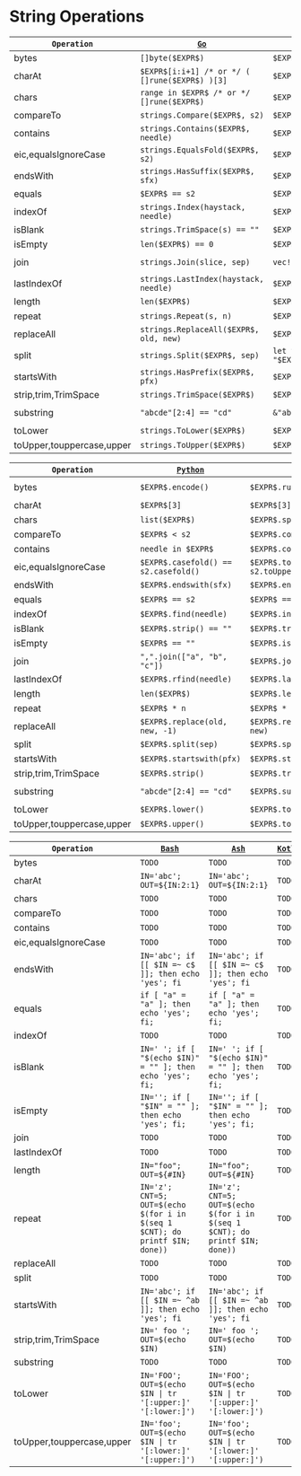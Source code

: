 # String Operations

|`Operation`|[`Go`](https://go.dev/)|[`Rust`](https://www.rust-lang.org/)|[`Java`](https://docs.oracle.com/javase/8/docs/technotes/guides/language/)|
|---|---|---|---|
|bytes|`[]byte($EXPR$)`|`$EXPR$.as_bytes()`|`$EXPR$.getBytes("UTF8")`|
|charAt|`$EXPR$[i:i+1] /* or */ ( []rune($EXPR$) )[3]`|`$EXPR$.chars().nth(3)`|`$EXPR$.charAt(3)`|
|chars|`range in $EXPR$ /* or */ []rune($EXPR$)`|`$EXPR$.chars()`|`$EXPR$.toCharArray()`|
|compareTo|`strings.Compare($EXPR$, s2)`|`$EXPR$.cmp(s2) == Ordering::Less`|`$EXPR$.compareTo(s2)`|
|contains|`strings.Contains($EXPR$, needle)`|`$EXPR$.contains(needle)`|`$EXPR$.contains(needle)`|
|eic,equalsIgnoreCase|`strings.EqualsFold($EXPR$, s2)`|`$EXPR$.eq_ignore_ascii_case(&s2)`|`$EXPR$.equalsIgnoreCase(s2)`|
|endsWith|`strings.HasSuffix($EXPR$, sfx)`|`$EXPR$.ends_with(sfx)`|`$EXPR$.endsWith(sfx)`|
|equals|`$EXPR$ == s2`|`$EXPR$ == s2`|`$EXPR$.equals(s2)`|
|indexOf|`strings.Index(haystack, needle)`|`$EXPR$.find(needle)`|`$EXPR$.indexOf(needle)`|
|isBlank|`strings.TrimSpace(s) == ""`|`$EXPR$.trim() == ""`|`$EXPR$.isBlank()`|
|isEmpty|`len($EXPR$) == 0`|`$EXPR$ == s2`|`$EXPR$.isEmpty`|
|join|`strings.Join(slice, sep)`|`vec!["a", "b", "c"].join(sep)`|`String.join(sep, List.of("a", "b", "c"))`|
|lastIndexOf|`strings.LastIndex(haystack, needle)`|`$EXPR$.rfind(needle)`|`$EXPR$.lastIndexOf(needle)`|
|length|`len($EXPR$)`|`$EXPR$.len()`|`$EXPR$.length()`|
|repeat|`strings.Repeat(s, n)`|`$EXPR$.repeat(n)`|`$EXPR$.repeat(n)`|
|replaceAll|`strings.ReplaceAll($EXPR$, old, new)`|`$EXPR$.replace(old, new)`|`$EXPR$.replaceAll(old, new)`|
|split|`strings.Split($EXPR$, sep)`|`let v: Vec<_> = "$EXPR$".split(sep).collect()`|`$EXPR$.split(sep, 0)`|
|startsWith|`strings.HasPrefix($EXPR$, pfx)`|`$EXPR$.starts_with(pfx)`|`$EXPR$.startsWith(pfx)`|
|strip,trim,TrimSpace|`strings.TrimSpace($EXPR$)`|`$EXPR$.trim()`|`$EXPR$.strip()`|
|substring|`"abcde"[2:4] == "cd"`|`&"abcde"[2..4] == "cd"`|`"abcde".substring(2, 4).equals("cd")`|
|toLower|`strings.ToLower($EXPR$)`|`$EXPR$.to_lowercase()`|`$EXPR$.toLowerCase(Locale.ROOT)`|
|toUpper,touppercase,upper|`strings.ToUpper($EXPR$)`|`$EXPR$.to_uppercase()`|`$EXPR$.toUpperCase(Locale.ROOT)`|


|`Operation`|[`Python`](https://www.python.org/)|[`Dart`](https://dart.dev/)|[`Ts`](https://www.typescriptlang.org/)|
|---|---|---|---|
|bytes|`$EXPR$.encode()`|`$EXPR$.runes`|`new TextEncoder().encode($EXPR$)`|
|charAt|`$EXPR$[3]`|`$EXPR$[3]`|`$EXPR$[3]`|
|chars|`list($EXPR$)`|`$EXPR$.split('')`|`$EXPR$.split('')`|
|compareTo|`$EXPR$ < s2`|`$EXPR$.compareTo(s2)`|`$EXPR$.localeCompare(s2)`|
|contains|`needle in $EXPR$`|`$EXPR$.contains(needle)`|`$EXPR$.indexOf(needle) > -1`|
|eic,equalsIgnoreCase|`$EXPR$.casefold() == s2.casefold()`|`$EXPR$.toUpperCase() == s2.toUpperCase()`|`$EXPR$.toUpperCase() === s2.toUpperCase()`|
|endsWith|`$EXPR$.endswith(sfx)`|`$EXPR$.endsWith(sfx)`|`$EXPR$.endsWith(sfx)`|
|equals|`$EXPR$ == s2`|`$EXPR$ == s2`|`$EXPR$ === s2`|
|indexOf|`$EXPR$.find(needle)`|`$EXPR$.indexOf(needle)`|`$EXPR$.indexOf(needle)`|
|isBlank|`$EXPR$.strip() == ""`|`$EXPR$.trim().isEmpty`|`$EXPR$.trim() === ""`|
|isEmpty|`$EXPR$ == ""`|`$EXPR$.isEmpty`|`$EXPR$ === ""`|
|join|`",".join(["a", "b", "c"])`|`$EXPR$.join(",")`|`["a", "b", "c"].join(sep)`|
|lastIndexOf|`$EXPR$.rfind(needle)`|`$EXPR$.lastIndexOf(needle)`|`$EXPR$.lastIndexOf(needle)`|
|length|`len($EXPR$)`|`$EXPR$.length`|`$EXPR$.length`|
|repeat|`$EXPR$ * n`|`$EXPR$ * n`|`$EXPR$.repeat(n)`|
|replaceAll|`$EXPR$.replace(old, new, -1)`|`$EXPR$.replaceAll(RegExp(r'ab'), new)`|`$EXPR$.replaceAll(old, new)`|
|split|`$EXPR$.split(sep)`|`$EXPR$.split(sep)`|`$EXPR$.split(sep)`|
|startsWith|`$EXPR$.startswith(pfx)`|`$EXPR$.startsWith(pfx)`|`$EXPR$.startsWith(pfx)`|
|strip,trim,TrimSpace|`$EXPR$.strip()`|`$EXPR$.trim()`|`$EXPR$.trim()`|
|substring|`"abcde"[2:4] == "cd"`|`$EXPR$.substring(start, end)`|`"abcde".substring(2,4) === "cd"`|
|toLower|`$EXPR$.lower()`|`$EXPR$.toLowerCase()`|`$EXPR$.toLowerCase()`|
|toUpper,touppercase,upper|`$EXPR$.upper()`|`$EXPR$.toUpperCase()`|`$EXPR$.toUpperCase()`|


|`Operation`|[`Bash`](https://www.gnu.org/software/bash/)|[`Ash`](https://en.wikipedia.org/wiki/Almquist_shell)|[`Kotlin`](https://kotlinlang.org/)|
|---|---|---|---|
|bytes|`TODO`|`TODO`|`TODO`|
|charAt|`IN='abc'; OUT=${IN:2:1}`|`IN='abc'; OUT=${IN:2:1}`|`TODO`|
|chars|`TODO`|`TODO`|`TODO`|
|compareTo|`TODO`|`TODO`|`TODO`|
|contains|`TODO`|`TODO`|`TODO`|
|eic,equalsIgnoreCase|`TODO`|`TODO`|`TODO`|
|endsWith|`IN='abc'; if [[ $IN =~ c$ ]]; then echo 'yes'; fi`|`IN='abc'; if [[ $IN =~ c$ ]]; then echo 'yes'; fi`|`TODO`|
|equals|`if [ "a" = "a" ]; then echo 'yes'; fi;`|`if [ "a" = "a" ]; then echo 'yes'; fi;`|`TODO`|
|indexOf|`TODO`|`TODO`|`TODO`|
|isBlank|`IN=' '; if [ "$(echo $IN)" = "" ]; then echo 'yes'; fi;`|`IN=' '; if [ "$(echo $IN)" = "" ]; then echo 'yes'; fi;`|`TODO`|
|isEmpty|`IN=''; if [ "$IN" = "" ]; then echo 'yes'; fi;`|`IN=''; if [ "$IN" = "" ]; then echo 'yes'; fi;`|`TODO`|
|join|`TODO`|`TODO`|`TODO`|
|lastIndexOf|`TODO`|`TODO`|`TODO`|
|length|`IN="foo"; OUT=${#IN}`|`IN="foo"; OUT=${#IN}`|`TODO`|
|repeat|`IN='z'; CNT=5; OUT=$(echo $(for i in $(seq 1 $CNT); do printf $IN; done))`|`IN='z'; CNT=5; OUT=$(echo $(for i in $(seq 1 $CNT); do printf $IN; done))`|`TODO`|
|replaceAll|`TODO`|`TODO`|`TODO`|
|split|`TODO`|`TODO`|`TODO`|
|startsWith|`IN='abc'; if [[ $IN =~ ^ab ]]; then echo 'yes'; fi`|`IN='abc'; if [[ $IN =~ ^ab ]]; then echo 'yes'; fi`|`TODO`|
|strip,trim,TrimSpace|`IN=' foo '; OUT=$(echo $IN)`|`IN=' foo '; OUT=$(echo $IN)`|`TODO`|
|substring|`TODO`|`TODO`|`TODO`|
|toLower|`IN='FOO'; OUT=$(echo $IN \| tr '[:upper:]' '[:lower:]')`|`IN='FOO'; OUT=$(echo $IN \| tr '[:upper:]' '[:lower:]')`|`TODO`|
|toUpper,touppercase,upper|`IN='foo'; OUT=$(echo $IN \| tr '[:lower:]' '[:upper:]')`|`IN='foo'; OUT=$(echo $IN \| tr '[:lower:]' '[:upper:]')`|`TODO`|


